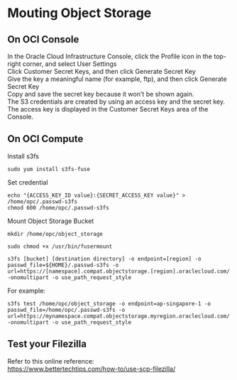 # Mouting Object Storage

## On OCI Console
In the Oracle Cloud Infrastructure Console, click the Profile icon in the top-right corner, and select User Settings </br>
Click Customer Secret Keys, and then click Generate Secret Key </br>
Give the key a meaningful name (for example, ftp), and then click Generate Secret Key </br>
Copy and save the secret key because it won't be shown again. </br>
The S3 credentials are created by using an access key and the secret key. </br>
The access key is displayed in the Customer Secret Keys area of the Console.

## On OCI Compute
Install s3fs
```
sudo yum install s3fs-fuse
```
Set credential
```
echo "{ACCESS_KEY_ID value}:{SECRET_ACCESS_KEY value}" > /home/opc/.passwd-s3fs
chmod 600 /home/opc/.passwd-s3fs 
```
Mount Object Storage Bucket
```
mkdir /home/opc/object_storage

sudo chmod +x /usr/bin/fusermount

s3fs [bucket] [destination directory] -o endpoint=[region] -o passwd_file=${HOME}/.passwd-s3fs -o url=https://[namespace].compat.objectstorage.[region].oraclecloud.com/ -onomultipart -o use_path_request_style 
```
For example:
```
s3fs test /home/opc/object_storage -o endpoint=ap-singapore-1 -o passwd_file=/home/opc/.passwd-s3fs -o url=https://mynamespace.compat.objectstorage.myregion.oraclecloud.com/ -onomultipart -o use_path_request_style 
```
## Test your Filezilla
Refer to this online reference: </br>
https://www.bettertechtips.com/how-to/use-scp-filezilla/




